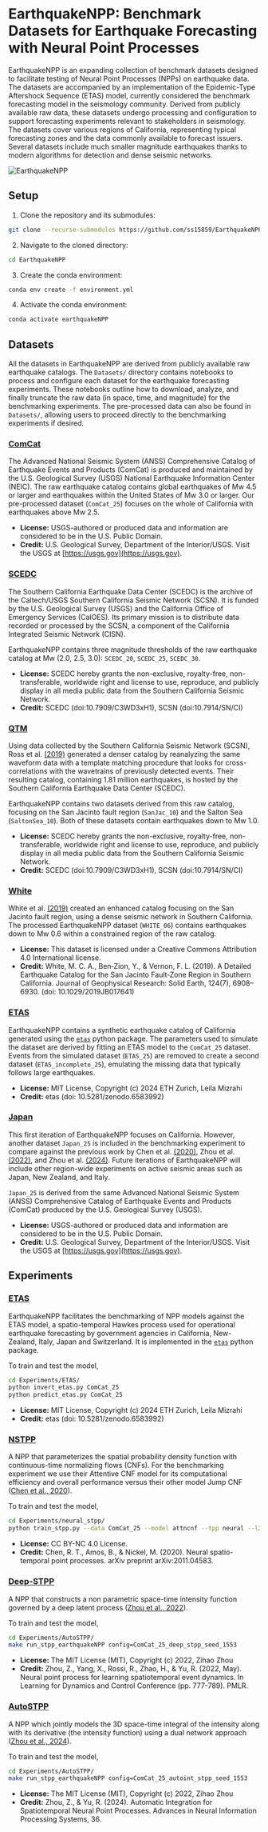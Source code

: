 # EarthquakeNPP: Benchmark Datasets for Earthquake Forecasting with Neural Point Processes

EarthquakeNPP is an expanding collection of benchmark datasets designed to facilitate testing of Neural Point Processes (NPPs) on earthquake data. The datasets are accompanied by an implementation of the Epidemic-Type Aftershock Sequence (ETAS) model, currently considered the benchmark forecasting model in the seismology community. Derived from publicly available raw data, these datasets undergo processing and configuration to support forecasting experiments relevant to stakeholders in seismology. The datasets cover various regions of California, representing typical forecasting zones and the data commonly available to forecast issuers. Several datasets include much smaller magnitude earthquakes thanks to modern algorithms for detection and dense seismic networks.

![EarthquakeNPP](img/EarthquakeNPP.png)


## Setup

1. Clone the repository and its submodules:
  ```bash
  git clone --recurse-submodules https://github.com/ss15859/EarthquakeNPP.git
  ```
2. Navigate to the cloned directory:
  ```bash
  cd EarthquakeNPP
  ```
3. Create the conda environment:
  ```bash
  conda env create -f environment.yml
  ```
4. Activate the conda environment:
  ```bash
  conda activate earthquakeNPP
  ```

## Datasets

All the datasets in EarthquakeNPP are derived from publicly available raw earthquake catalogs. The `Datasets/` directory contains notebooks to process and configure each dataset for the earthquake forecasting experiments. These notebooks outline how to download, analyze, and finally truncate the raw data (in space, time, and magnitude) for the benchmarking experiments. The pre-processed data can also be found in `Datasets/`, allowing users to proceed directly to the benchmarking experiments if desired.

### [ComCat](https://github.com/ss15859/EarthquakeNPP/tree/main/Datasets/ComCat)

The Advanced National Seismic System (ANSS) Comprehensive Catalog of Earthquake Events and Products (ComCat) is produced and maintained by the U.S. Geological Survey (USGS) National Earthquake Information Center (NEIC). The raw earthquake catalog contains global earthquakes of Mw 4.5 or larger and earthquakes within the United States of Mw 3.0 or larger. Our pre-processed dataset (`ComCat_25`) focuses on the whole of California with earthquakes above Mw 2.5.

- **License:** USGS-authored or produced data and information are considered to be in the U.S. Public Domain.
- **Credit:** U.S. Geological Survey, Department of the Interior/USGS. Visit the USGS at [https://usgs.gov](https://usgs.gov).

### [SCEDC](https://github.com/ss15859/EarthquakeNPP/tree/main/Datasets/SCEDC)

The Southern California Earthquake Data Center (SCEDC) is the archive of the Caltech/USGS Southern California Seismic Network (SCSN). It is funded by the U.S. Geological Survey (USGS) and the California Office of Emergency Services (CalOES). Its primary mission is to distribute data recorded or processed by the SCSN, a component of the California Integrated Seismic Network (CISN).

EarthquakeNPP contains three magnitude thresholds of the raw earthquake catalog at Mw (2.0, 2.5, 3.0): `SCEDC_20`, `SCEDC_25`, `SCEDC_30`.

- **License:** SCEDC hereby grants the non-exclusive, royalty-free, non-transferable, worldwide right and license to use, reproduce, and publicly display in all media public data from the Southern California Seismic Network.
- **Credit:** SCEDC (doi:10.7909/C3WD3xH1), SCSN (doi:10.7914/SN/CI)

### [QTM](https://github.com/ss15859/EarthquakeNPP/tree/main/Datasets/QTM)

Using data collected by the Southern California Seismic Network (SCSN), Ross et al. [(2019)](https://www.science.org/doi/10.1126/science.aaw6888) generated a denser catalog by reanalyzing the same waveform data with a template matching procedure that looks for cross-correlations with the wavetrains of previously detected events. Their resulting catalog, containing 1.81 million earthquakes, is hosted by the Southern California Earthquake Data Center (SCEDC).

EarthquakeNPP contains two datasets derived from this raw catalog, focusing on the San Jacinto fault region (`SanJac_10`) and the Salton Sea (`SaltonSea_10`). Both of these datasets contain earthquakes down to Mw 1.0.

- **License:** SCEDC hereby grants the non-exclusive, royalty-free, non-transferable, worldwide right and license to use, reproduce, and publicly display in all media public data from the Southern California Seismic Network.
- **Credit:** SCEDC (doi:10.7909/C3WD3xH1), SCSN (doi:10.7914/SN/CI)

### [White](https://github.com/ss15859/EarthquakeNPP/tree/main/Datasets/White)

White et al. [(2019)](https://agupubs.onlinelibrary.wiley.com/doi/full/10.1029/2019JB017641) created an enhanced catalog focusing on the San Jacinto fault region, using a dense seismic network in Southern California. The processed EarthquakeNPP dataset (`WHITE_06`) contains earthquakes down to Mw 0.6 within a constrained region of the raw catalog.

- **License:** This dataset is licensed under a Creative Commons Attribution 4.0 International license.
- **Credit:** White, M. C. A., Ben‐Zion, Y., & Vernon, F. L. (2019). A Detailed Earthquake Catalog for the San Jacinto Fault‐Zone Region in Southern California. Journal of Geophysical Research: Solid Earth, 124(7), 6908–6930. (doi: 10.1029/2019JB017641)

### [ETAS](https://github.com/ss15859/EarthquakeNPP/tree/main/Datasets/ETAS)

EarthquakeNPP contains a synthetic earthquake catalog of California generated using the [`etas`](https://github.com/lmizrahi/etas) python package. The parameters used to simulate the dataset are derived by fitting an ETAS model to the `ComCat_25` dataset. Events from the simulated dataset (`ETAS_25`) are removed to create a second dataset (`ETAS_incomplete_25`), emulating the missing data that typically follows large earthquakes.

- **License:** MIT License, Copyright (c) 2024 ETH Zurich, Leila Mizrahi
- **Credit:** etas (doi: 10.5281/zenodo.6583992)

### [Japan](https://github.com/ss15859/EarthquakeNPP/tree/main/Datasets/Japan)

This first iteration of EarthquakeNPP focuses on California. However, another dataset `Japan_25` is included in the benchmarking experiment to compare against the previous work by Chen et al. [(2020)](https://arxiv.org/pdf/2011.04583), Zhou et al. [(2022)](https://arxiv.org/pdf/2112.06351), and Zhou et al. [(2024)](https://openreview.net/pdf?id=Deb1yP1zMN). Future iterations of EarthquakeNPP will include other region-wide experiments on active seismic areas such as Japan, New Zealand, and Italy.

`Japan_25` is derived from the same Advanced National Seismic System (ANSS) Comprehensive Catalog of Earthquake Events and Products (ComCat) produced by the U.S. Geological Survey (USGS).

- **License:** USGS-authored or produced data and information are considered to be in the U.S. Public Domain.
- **Credit:** U.S. Geological Survey, Department of the Interior/USGS. Visit the USGS at [https://usgs.gov](https://usgs.gov).




## Experiments

### [ETAS](https://github.com/ss15859/EarthquakeNPP/tree/main/Experiments/ETAS)

EarthquakeNPP facilitates the benchmarking of NPP models against the ETAS model, a spatio-temporal Hawkes process used for operational earthquake forecasting by government agencies in California, New-Zealand, Italy, Japan and Switzerland. It is implemented in the [`etas`](https://github.com/lmizrahi/etas) python package.

To train and test the model,
  ```bash
  cd Experiments/ETAS/
  python invert_etas.py ComCat_25
  python predict_etas.py ComCat_25
  ```

- **License:** MIT License, Copyright (c) 2024 ETH Zurich, Leila Mizrahi
- **Credit:** etas (doi: 10.5281/zenodo.6583992)

### [NSTPP](https://github.com/ss15859/neural_stpp/tree/c80bca36698846443d01e04c455d956e2cb0cff9)

A NPP that parameterizes the spatial probability density function with continuous-time normalizing flows (CNFs). For the benchmarking experiment we use their Attentive CNF model for its computational efficiency and overall performance versus their other model Jump CNF ([Chen et al., 2020](https://arxiv.org/pdf/2011.04583)).

To train and test the model,
  ```bash
  cd Experiments/neural_stpp/
  python train_stpp.py --data ComCat_25 --model attncnf --tpp neural --l2_attn --seed 0
  ```

- **License:** CC BY-NC 4.0 License.
- **Credit:** Chen, R. T., Amos, B., & Nickel, M. (2020). Neural spatio-temporal point processes. arXiv preprint arXiv:2011.04583.

### [Deep-STPP](https://github.com/ss15859/AutoSTPP/tree/25aec04f9f9ce38c852a310970a7181e09701462)

A NPP that constructs a non parametric space-time intensity function governed by a deep latent process ([Zhou et al., 2022](https://arxiv.org/pdf/2112.06351)).

To train and test the model,
  ```bash
  cd Experiments/AutoSTPP/
  make run_stpp_earthquakeNPP config=ComCat_25_deep_stpp_seed_1553
  ```

- **License:** The MIT License (MIT), Copyright (c) 2022, Zihao Zhou
- **Credit:** Zhou, Z., Yang, X., Rossi, R., Zhao, H., & Yu, R. (2022, May). Neural point process for learning spatiotemporal event dynamics. In Learning for Dynamics and Control Conference (pp. 777-789). PMLR.

### [AutoSTPP](https://github.com/ss15859/AutoSTPP/tree/25aec04f9f9ce38c852a310970a7181e09701462)

A NPP which jointly models the 3D space-time integral of the intensity along with its derivative (the intensity function) using a dual network approach ([Zhou et al., 2024](https://openreview.net/pdf?id=Deb1yP1zMN)).

To train and test the model,
  ```bash
  cd Experiments/AutoSTPP/
  make run_stpp_earthquakeNPP config=ComCat_25_autoint_stpp_seed_1553
  ```

- **License:** The MIT License (MIT), Copyright (c) 2022, Zihao Zhou
- **Credit:** Zhou, Z., & Yu, R. (2024). Automatic Integration for Spatiotemporal Neural Point Processes. Advances in Neural Information Processing Systems, 36.